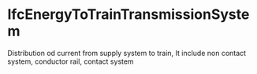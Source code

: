 IfcEnergyToTrainTransmissionSystem
==================================
Distribution od current from supply system to train, It include non contact
system, conductor rail, contact system


